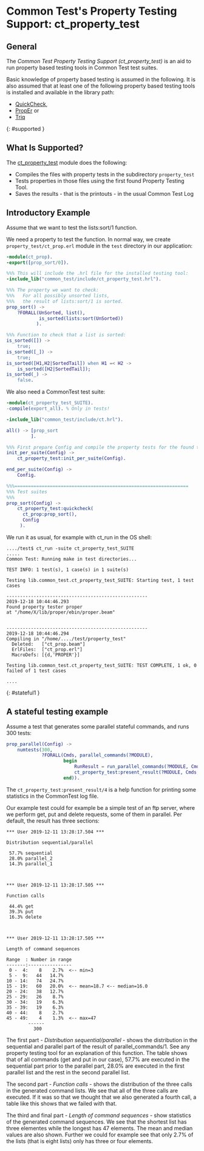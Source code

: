 <!--
%CopyrightBegin%

Copyright Ericsson AB 2023. All Rights Reserved.

Licensed under the Apache License, Version 2.0 (the "License");
you may not use this file except in compliance with the License.
You may obtain a copy of the License at

    http://www.apache.org/licenses/LICENSE-2.0

Unless required by applicable law or agreed to in writing, software
distributed under the License is distributed on an "AS IS" BASIS,
WITHOUT WARRANTIES OR CONDITIONS OF ANY KIND, either express or implied.
See the License for the specific language governing permissions and
limitations under the License.

%CopyrightEnd%
-->
# Common Test's Property Testing Support: ct_property_test

## General

The _Common Test Property Testing Support (ct_property_test)_ is an aid to run
property based testing tools in Common Test test suites.

Basic knowledge of property based testing is assumed in the following. It is
also assumed that at least one of the following property based testing tools is
installed and available in the library path:

- [QuickCheck](http://www.quviq.com),
- [PropEr](https://proper-testing.github.io) or
- [Triq](https://github.com/krestenkrab/triq)

[](){: #supported }

## What Is Supported?

The [ct_property_test](`m:ct_property_test#`) module does the following:

- Compiles the files with property tests in the subdirectory `property_test`
- Tests properties in those files using the first found Property Testing Tool.
- Saves the results - that is the printouts - in the usual Common Test Log

## Introductory Example

Assume that we want to test the lists:sort/1 function.

We need a property to test the function. In normal way, we create
`property_test/ct_prop.erl` module in the `test` directory in our application:

```erlang
-module(ct_prop).
-export([prop_sort/0]).

%%% This will include the .hrl file for the installed testing tool:
-include_lib("common_test/include/ct_property_test.hrl").

%%% The property we want to check:
%%%   For all possibly unsorted lists,
%%%   the result of lists:sort/1 is sorted.
prop_sort() ->
    ?FORALL(UnSorted, list(),
            is_sorted(lists:sort(UnSorted))
           ).

%%% Function to check that a list is sorted:
is_sorted([]) ->
    true;
is_sorted([_]) ->
    true;
is_sorted([H1,H2|SortedTail]) when H1 =< H2 ->
    is_sorted([H2|SortedTail]);
is_sorted(_) ->
    false.
```

We also need a CommonTest test suite:

```erlang
-module(ct_property_test_SUITE).
-compile(export_all). % Only in tests!

-include_lib("common_test/include/ct.hrl").

all() -> [prop_sort
         ].

%%% First prepare Config and compile the property tests for the found tool:
init_per_suite(Config) ->
    ct_property_test:init_per_suite(Config).

end_per_suite(Config) ->
    Config.

%%%================================================================
%%% Test suites
%%%
prop_sort(Config) ->
    ct_property_test:quickcheck(
      ct_prop:prop_sort(),
      Config
     ).
```

We run it as usual, for example with ct_run in the OS shell:

```text
..../test$ ct_run -suite ct_property_test_SUITE
.....
Common Test: Running make in test directories...

TEST INFO: 1 test(s), 1 case(s) in 1 suite(s)

Testing lib.common_test.ct_property_test_SUITE: Starting test, 1 test cases

----------------------------------------------------
2019-12-18 10:44:46.293
Found property tester proper
at "/home/X/lib/proper/ebin/proper.beam"


----------------------------------------------------
2019-12-18 10:44:46.294
Compiling in "/home/..../test/property_test"
  Deleted:   ["ct_prop.beam"]
  ErlFiles:  ["ct_prop.erl"]
  MacroDefs: [{d,'PROPER'}]

Testing lib.common_test.ct_property_test_SUITE: TEST COMPLETE, 1 ok, 0 failed of 1 test cases

....
```

[](){: #stateful1 }

## A stateful testing example

Assume a test that generates some parallel stateful commands, and runs 300
tests:

```erlang
prop_parallel(Config) ->
    numtests(300,
             ?FORALL(Cmds, parallel_commands(?MODULE),
                     begin
                         RunResult = run_parallel_commands(?MODULE, Cmds),
                         ct_property_test:present_result(?MODULE, Cmds, RunResult, Config)
                     end)).
```

The `ct_property_test:present_result/4` is a help function for printing some
statistics in the CommonTest log file.

Our example test could for example be a simple test of an ftp server, where we
perform get, put and delete requests, some of them in parallel. Per default, the
result has three sections:

```text
*** User 2019-12-11 13:28:17.504 ***

Distribution sequential/parallel

 57.7% sequential
 28.0% parallel_2
 14.3% parallel_1



*** User 2019-12-11 13:28:17.505 ***

Function calls

 44.4% get
 39.3% put
 16.3% delete



*** User 2019-12-11 13:28:17.505 ***

Length of command sequences

Range  : Number in range
-------:----------------
 0 -  4:    8    2.7%  <-- min=3
 5 -  9:   44   14.7%
10 - 14:   74   24.7%
15 - 19:   60   20.0%  <-- mean=18.7 <-- median=16.0
20 - 24:   38   12.7%
25 - 29:   26    8.7%
30 - 34:   19    6.3%
35 - 39:   19    6.3%
40 - 44:    8    2.7%
45 - 49:    4    1.3%  <-- max=47
        ------
          300
```

The first part - _Distribution sequential/parallel_ \- shows the distribution in
the sequential and parallel part of the result of parallel_commands/1. See any
property testing tool for an explanation of this function. The table shows that
of all commands (get and put in our case), 57.7% are executed in the sequential
part prior to the parallel part, 28.0% are executed in the first parallel list
and the rest in the second parallel list.

The second part - _Function calls_ \- shows the distribution of the three calls
in the generated command lists. We see that all of the three calls are executed.
If it was so that we thought that we also generated a fourth call, a table like
this shows that we failed with that.

The third and final part - _Length of command sequences_ \- show statistics of
the generated command sequences. We see that the shortest list has three
elementes while the longest has 47 elements. The mean and median values are also
shown. Further we could for example see that only 2.7% of the lists (that is
eight lists) only has three or four elements.
